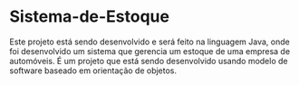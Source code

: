 # Sistema-de-Estoque
Este projeto está sendo desenvolvido e será feito na linguagem Java, onde foi desenvolvido um sistema que gerencia um estoque de uma empresa de automóveis. É um projeto que está sendo desenvolvido usando modelo de software baseado em orientação de objetos.
